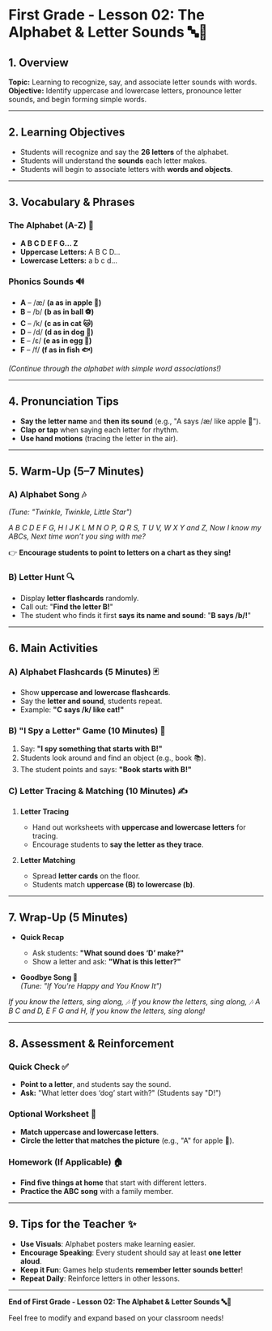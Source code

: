 # First Grade - Lesson 02: The Alphabet & Letter Sounds 🔤📢  

## 1. Overview  
**Topic:** Learning to recognize, say, and associate letter sounds with words.  
**Objective:** Identify uppercase and lowercase letters, pronounce letter sounds, and begin forming simple words.  

---

## 2. Learning Objectives  
- Students will recognize and say the **26 letters** of the alphabet.  
- Students will understand the **sounds** each letter makes.  
- Students will begin to associate letters with **words and objects**.  

---

## 3. Vocabulary & Phrases  

### The Alphabet (A-Z) 🔡  
- **A B C D E F G… Z**  
- **Uppercase Letters:** A B C D...  
- **Lowercase Letters:** a b c d...  

### Phonics Sounds 🔊  
- **A** – /æ/ **(a as in apple 🍎)**  
- **B** – /b/ **(b as in ball ⚽)**  
- **C** – /k/ **(c as in cat 🐱)**  
- **D** – /d/ **(d as in dog 🐶)**  
- **E** – /ɛ/ **(e as in egg 🥚)**  
- **F** – /f/ **(f as in fish 🐟)**  

_(Continue through the alphabet with simple word associations!)_  

---

## 4. Pronunciation Tips  
- **Say the letter name** and **then its sound** (e.g., "A says /æ/ like apple 🍎").  
- **Clap or tap** when saying each letter for rhythm.  
- **Use hand motions** (tracing the letter in the air).  

---

## 5. Warm-Up (5–7 Minutes)  

### A) Alphabet Song 🎶  
_(Tune: "Twinkle, Twinkle, Little Star")_  

*A B C D E F G,
H I J K L M N O P,
Q R S, T U V,
W X Y and Z,
Now I know my ABCs,
Next time won’t you sing with me?*

👉 **Encourage students to point to letters on a chart as they sing!**  

### B) Letter Hunt 🔍  
- Display **letter flashcards** randomly.  
- Call out: "**Find the letter B!**"  
- The student who finds it first **says its name and sound**: "**B says /b/!**"  

---

## 6. Main Activities  

### A) Alphabet Flashcards (5 Minutes) 🃏  
- Show **uppercase and lowercase flashcards**.  
- Say the **letter and sound**, students repeat.  
- Example: **"C says /k/ like cat!"**  

### B) "I Spy a Letter" Game (10 Minutes) 👀  
1. Say: **"I spy something that starts with B!"**  
2. Students look around and find an object (e.g., book 📚).  
3. The student points and says: **"Book starts with B!"**  

### C) Letter Tracing & Matching (10 Minutes) ✍️  
1. **Letter Tracing**  
   - Hand out worksheets with **uppercase and lowercase letters** for tracing.  
   - Encourage students to **say the letter as they trace**.  

2. **Letter Matching**  
   - Spread **letter cards** on the floor.  
   - Students match **uppercase (B) to lowercase (b)**.  

---

## 7. Wrap-Up (5 Minutes)  

- **Quick Recap**  
  - Ask students: **"What sound does ‘D’ make?"**  
  - Show a letter and ask: **"What is this letter?"**  

- **Goodbye Song 🎵**  
_(Tune: "If You're Happy and You Know It")_  

*If you know the letters, sing along, 🎶
If you know the letters, sing along, 🎶
A B C and D, E F G and H,
If you know the letters, sing along!*


---

## 8. Assessment & Reinforcement  

### Quick Check ✅  
- **Point to a letter**, and students say the sound.  
- **Ask:** "What letter does ‘dog’ start with?" (Students say "D!")  

### Optional Worksheet 📄  
- **Match uppercase and lowercase letters**.  
- **Circle the letter that matches the picture** (e.g., "A" for apple 🍎).  

### Homework (If Applicable) 🏠  
- **Find five things at home** that start with different letters.  
- **Practice the ABC song** with a family member.  

---

## 9. Tips for the Teacher ✨  
- **Use Visuals**: Alphabet posters make learning easier.  
- **Encourage Speaking**: Every student should say at least **one letter aloud**.  
- **Keep it Fun**: Games help students **remember letter sounds better**!  
- **Repeat Daily**: Reinforce letters in other lessons.  

---

**End of First Grade - Lesson 02: The Alphabet & Letter Sounds 🔤📢**  

Feel free to modify and expand based on your classroom needs!  
